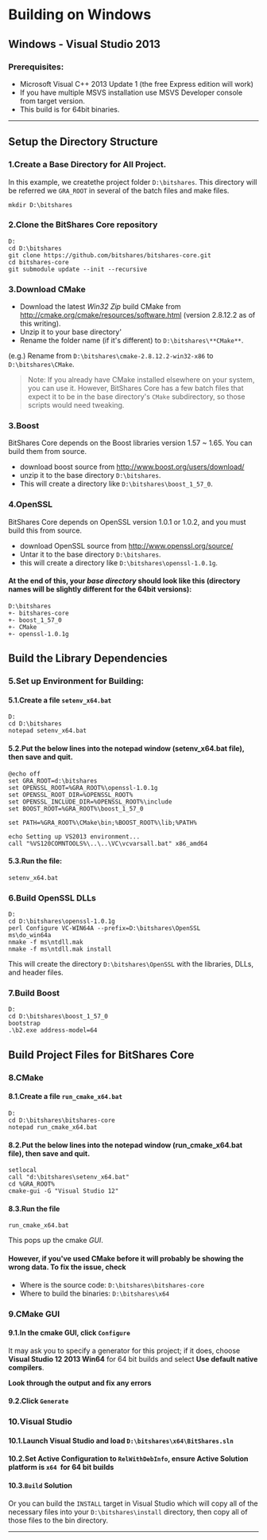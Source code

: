 # Building on Windows

## Windows - Visual Studio 2013 

### Prerequisites:

- Microsoft Visual C++ 2013 Update 1 (the free Express edition will work)
- If you have multiple MSVS installation use MSVS Developer console from target version.
- This build is for 64bit binaries.

***

## Setup the Directory Structure

### 1.Create a Base Directory for All Project.

In this example, we createthe project folder `D:\bitshares`.  This directory will be referred we `GRA_ROOT` in several of the batch files and make files.

    mkdir D:\bitshares

### 2.Clone the BitShares Core repository

    D:
    cd D:\bitshares
    git clone https://github.com/bitshares/bitshares-core.git
    cd bitshares-core
    git submodule update --init --recursive

### 3.Download CMake

- Download the latest *Win32 Zip* build CMake from http://cmake.org/cmake/resources/software.html (version 2.8.12.2 as of this writing). 
- Unzip it to your base directory'
- Rename the folder name (if it's different) to `D:\bitshares\**CMake**`.
 
(e.g.) Rename from `D:\bitshares\cmake-2.8.12.2-win32-x86` to `D:\bitshares\CMake`.

> Note: If you already have CMake installed elsewhere on your system, you can use it. However, BitShares Core has a few batch files that expect it to be in the base directory's `CMake` subdirectory, so those scripts would need tweaking.

### 3.Boost

BitShares Core depends on the Boost libraries version 1.57 ~ 1.65. You can build them from source.

- download boost source from http://www.boost.org/users/download/
- unzip it to the base directory `D:\bitshares`.
- This will create a directory like `D:\bitshares\boost_1_57_0`.


### 4.OpenSSL

BitShares Core depends on OpenSSL version 1.0.1 or 1.0.2, and you must build this from source.
   
- download OpenSSL source from http://www.openssl.org/source/
- Untar it to the base directory `D:\bitshares`.
- this will create a directory like `D:\bitshares\openssl-1.0.1g`.

#### At the end of this, your *base directory* should look like this (directory names will be slightly different for the 64bit versions):

    D:\bitshares
    +- bitshares-core
    +- boost_1_57_0
    +- CMake
    +- openssl-1.0.1g


## Build the Library Dependencies

### 5.Set up Environment for Building:
#### 5.1.Create a file `setenv_x64.bat`

    D:
    cd D:\bitshares
    notepad setenv_x64.bat

#### 5.2.Put the below lines into the notepad window (setenv_x64.bat file), then save and quit.

    @echo off
    set GRA_ROOT=d:\bitshares
    set OPENSSL_ROOT=%GRA_ROOT%\openssl-1.0.1g
    set OPENSSL_ROOT_DIR=%OPENSSL_ROOT%
    set OPENSSL_INCLUDE_DIR=%OPENSSL_ROOT%\include
    set BOOST_ROOT=%GRA_ROOT%\boost_1_57_0

    set PATH=%GRA_ROOT%\CMake\bin;%BOOST_ROOT%\lib;%PATH%

    echo Setting up VS2013 environment...
    call "%VS120COMNTOOLS%\..\..\VC\vcvarsall.bat" x86_amd64

#### 5.3.Run the file:

    setenv_x64.bat

### 6.Build OpenSSL DLLs

    D:
    cd D:\bitshares\openssl-1.0.1g
    perl Configure VC-WIN64A --prefix=D:\bitshares\OpenSSL
    ms\do_win64a
    nmake -f ms\ntdll.mak
    nmake -f ms\ntdll.mak install

This will create the directory `D:\bitshares\OpenSSL` with the libraries, DLLs, and header files.

### 7.Build Boost

    D:
    cd D:\bitshares\boost_1_57_0
    bootstrap
    .\b2.exe address-model=64

## Build Project Files for BitShares Core

### 8.CMake

#### 8.1.Create a file `run_cmake_x64.bat`

    D:
    cd D:\bitshares\bitshares-core
    notepad run_cmake_x64.bat

#### 8.2.Put the below lines into the notepad window (run_cmake_x64.bat file), then save and quit.

    setlocal
    call "d:\bitshares\setenv_x64.bat"
    cd %GRA_ROOT%
    cmake-gui -G "Visual Studio 12"

#### 8.3.Run the file

    run_cmake_x64.bat

This pops up the cmake *GUI*. 

#### However, if you've used CMake before it will probably be showing the wrong data. To fix the issue, check 
- Where is the source code: `D:\bitshares\bitshares-core`
- Where to build the binaries: `D:\bitshares\x64`

### 9.CMake GUI

#### 9.1.In the cmake GUI, click `Configure`

It may ask you to specify a generator for this project; 
if it does, choose **Visual Studio 12 2013 Win64** for 64 bit builds and select **Use default native compilers**. 

**Look through the output and fix any errors**

#### 9.2.Click `Generate`

### 10.Visual Studio

#### 10.1.Launch Visual Studio and load `D:\bitshares\x64\BitShares.sln`

#### 10.2.Set Active Configuration to `RelWithDebInfo`, ensure Active Solution platform is `x64 `for 64 bit builds

#### 10.3.`Build` Solution 

Or you can build the `INSTALL` target in Visual Studio which will copy all of the necessary files into your `D:\bitshares\install` directory, then copy all of those files to the bin directory.


***
